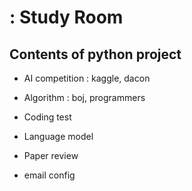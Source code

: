 # : Study Room



## Contents of python project

- AI competition : kaggle, dacon
- Algorithm : boj, programmers
- Coding test
- Language model
- Paper review

- email config